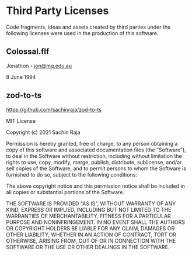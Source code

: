 # Third Party Licenses

Code fragments, ideas and assets created by third parties under the following licenses were used in the production
of this software.

## Colossal.flf

Jonathon - jon@mq.edu.au

8 June 1994

## zod-to-ts

https://github.com/sachinraja/zod-to-ts

MIT License

Copyright (c) 2021 Sachin Raja

Permission is hereby granted, free of charge, to any person obtaining a copy
of this software and associated documentation files (the "Software"), to deal
in the Software without restriction, including without limitation the rights
to use, copy, modify, merge, publish, distribute, sublicense, and/or sell
copies of the Software, and to permit persons to whom the Software is
furnished to do so, subject to the following conditions:

The above copyright notice and this permission notice shall be included in all
copies or substantial portions of the Software.

THE SOFTWARE IS PROVIDED "AS IS", WITHOUT WARRANTY OF ANY KIND, EXPRESS OR
IMPLIED, INCLUDING BUT NOT LIMITED TO THE WARRANTIES OF MERCHANTABILITY,
FITNESS FOR A PARTICULAR PURPOSE AND NONINFRINGEMENT. IN NO EVENT SHALL THE
AUTHORS OR COPYRIGHT HOLDERS BE LIABLE FOR ANY CLAIM, DAMAGES OR OTHER
LIABILITY, WHETHER IN AN ACTION OF CONTRACT, TORT OR OTHERWISE, ARISING FROM,
OUT OF OR IN CONNECTION WITH THE SOFTWARE OR THE USE OR OTHER DEALINGS IN THE
SOFTWARE.
